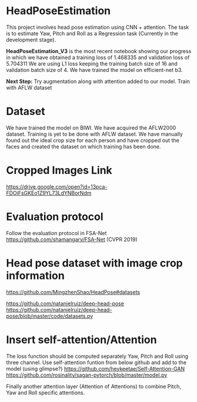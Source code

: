 # HeadPoseEstimation
This project involves head pose estimation using CNN + attention. The task is to estimate Yaw, Pitch and Roll as a Regression task (Currently in the development stage).

**HeadPoseEstimation_V3** is the most recent notebook showing our progress in which we have obtained a training loss of 1.468335 and validation loss of 5.704311
We are using L1 loss keeping the training batch size of 16 and validation batch size of 4. 
We have trained the model on efficient-net b3.

**Next Step:** Try augmentation along with attention added to our model. Train with AFLW dataset

# Dataset
We have trained the model on BIWI. We have acquired the AFLW2000 dataset. Training is yet to be done with AFLW dataset.
We have manually found out the ideal crop size for each person and have cropped out the faces and created the dataset on which training has been done.
# Cropped Images Link
https://drive.google.com/open?id=13pca-FDOiFsGKEo1Z9YL73LdYNBorNdm

# Evaluation protocol
Follow the evaluation protocol in FSA-Net https://github.com/shamangary/FSA-Net (CVPR 2019)

# Head pose dataset with image crop information
https://github.com/MingzhenShao/HeadPose#datasets

https://github.com/natanielruiz/deep-head-pose
https://github.com/natanielruiz/deep-head-pose/blob/master/code/datasets.py

# Insert self-attention/Attention
The loss function should be computed separately Yaw, Pitch and Roll using three channel.
Use self-attention funtion from below github and add to the model (using glimpse?)
https://github.com/heykeetae/Self-Attention-GAN
https://github.com/rosinality/sagan-pytorch/blob/master/model.py

Finally another attention layer (Attention of Attentions) to combine Pitch, Yaw and Roll specific attentions.
